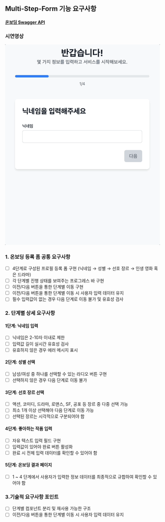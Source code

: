 ## Multi-Step-Form 기능 요구사항

#### [온보딩 Swagger API](https://onboarding-server-idpj.onrender.com/docs)

### 시연영상

<p align="center">
  <img src="example-form.gif" alt="example-form" />
</p>

### 1. 온보딩 등록 폼 공통 요구사항

- [ ] 4단계로 구성된 프로필 등록 폼 구현 (닉네임 → 성별 → 선호 장르 → 인생 영화 혹은 드라마)
- [ ] 각 단계별 진행 상태를 보여주는 프로그레스 바 구현
- [ ] 이전/다음 버튼을 통한 단계별 이동 구현
- [ ] 이전/다음 버튼을 통한 단계별 이동 시 사용자 입력 데이터 유지
- [ ] 필수 입력값이 없는 경우 다음 단계로 이동 불가 및 유효성 검사

### 2. 단계별 상세 요구사항

#### 1단계: 닉네임 입력

- [ ] 닉네임은 2-10자 이내로 제한
- [ ] 입력값 길이 실시간 유효성 검사
- [ ] 유효하지 않은 경우 에러 메시지 표시

#### 2단계: 성별 선택

- [ ] 남성/여성 중 하나를 선택할 수 있는 라디오 버튼 구현
- [ ] 선택하지 않은 경우 다음 단계로 이동 불가

#### 3단계: 선호 장르 선택

- [ ] 액션, 코미디, 드라마, 로맨스, SF, 공포 등 장르 중 다중 선택 가능
- [ ] 최소 1개 이상 선택해야 다음 단계로 이동 가능
- [ ] 선택된 장르는 시각적으로 구분되어야 함

#### 4단계: 좋아하는 작품 입력

- [ ] 자유 텍스트 입력 필드 구현
- [ ] 입력값이 있어야 완료 버튼 활성화
- [ ] 완료 시 전체 입력 데이터를 확인할 수 있어야 함

#### 5단계: 온보딩 결과 페이지

- [ ] 1 ~ 4 단계에서 사용자가 입력한 정보 데이터를 최종적으로 규합하여 확인할 수 있어야 함

### 3.기술적 요구사항 포인트

- [ ] 단계별 컴포넌트 분리 및 재사용 가능한 구조
- [ ] 이전/다음 버튼을 통한 단계별 이동 시 사용자 입력 데이터 유지
